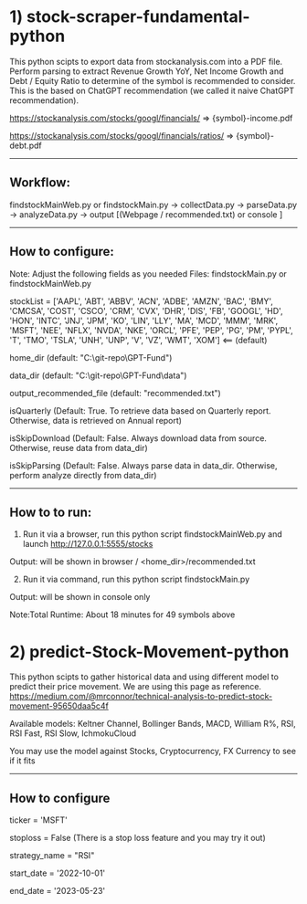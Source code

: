 # 1) stock-scraper-fundamental-python
This python scipts to export data from stockanalysis.com into a PDF file. Perform parsing to extract Revenue Growth YoY, Net Income Growth and Debt / Equity Ratio
to determine of the symbol is recommended to consider. This is the based on ChatGPT recommendation (we called it naive ChatGPT recommendation).

https://stockanalysis.com/stocks/googl/financials/  => {symbol}-income.pdf

https://stockanalysis.com/stocks/googl/financials/ratios/ => {symbol}-debt.pdf

-----------------
Workflow:
-----------------
findstockMainWeb.py or findstockMain.py -> collectData.py -> parseData.py -> analyzeData.py -> output [(Webpage / recommended.txt) or console ]

-----------------
How to configure:
-----------------
Note: Adjust the following fields as you needed
Files: findstockMain.py or findstockMainWeb.py

stockList = ['AAPL', 'ABT', 'ABBV', 'ACN', 'ADBE', 'AMZN', 'BAC', 'BMY', 'CMCSA', 'COST', 'CSCO', 'CRM', 'CVX', 'DHR', 'DIS', 'FB', 'GOOGL', 'HD', 'HON', 'INTC', 'JNJ', 'JPM', 'KO', 'LIN', 'LLY', 'MA', 'MCD', 'MMM', 'MRK', 'MSFT', 'NEE', 'NFLX', 'NVDA', 'NKE', 'ORCL', 'PFE', 'PEP', 'PG', 'PM', 'PYPL', 'T', 'TMO', 'TSLA', 'UNH', 'UNP', 'V', 'VZ', 'WMT', 'XOM']  <== (default)

home_dir (default: "C:\git-repo\GPT-Fund")

data_dir (default: "C:\git-repo\GPT-Fund\data")

output_recommended_file (default: "recommended.txt")

isQuarterly (Default: True. To retrieve data based on Quarterly report.  Otherwise, data is retrieved on Annual report)

isSkipDownload (Default: False. Always download data from source.  Otherwise, reuse data from data_dir)

isSkipParsing (Default: False. Always parse data in data_dir.  Otherwise, perform analyze directly from data_dir)

-----------------
How to to run:
-----------------
1) Run it via a browser, run this python script findstockMainWeb.py and launch http://127.0.0.1:5555/stocks

Output: will be shown in browser / <home_dir>/recommended.txt

2) Run it via command, run this python script findstockMain.py 

Output: will be shown in console only

Note:Total Runtime: About 18 minutes for 49 symbols above


# 2) predict-Stock-Movement-python
This python scipts to gather historical data and using different model to predict their price movement. We are using this page as reference.
https://medium.com/@mrconnor/technical-analysis-to-predict-stock-movement-95650daa5c4f

Available models: Keltner Channel, Bollinger Bands, MACD, William R%, RSI, RSI Fast, RSI Slow, IchmokuCloud

You may use the model against Stocks, Cryptocurrency, FX Currency to see if it fits

-----------------
How to configure
-----------------
ticker = 'MSFT'

stoploss = False        (There is a stop loss feature and you may try it out)

strategy_name = "RSI"

start_date = '2022-10-01'

end_date = '2023-05-23'

